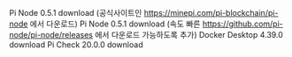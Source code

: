 Pi Node 0.5.1 download (공식사이트인 https://minepi.com/pi-blockchain/pi-node 에서 다운로드)
Pi Node 0.5.1 download (속도 빠른 https://github.com/pi-node/pi-node/releases 에서 다운로드 가능하도록 추가)
Docker Desktop 4.39.0 download
Pi Check 20.0.0 download
